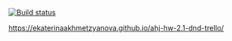 [![Build status](https://ci.appveyor.com/api/projects/status/k9jg10yf8ifjdelt?svg=true)](https://ci.appveyor.com/project/EkaterinaAkhmetzyanova/ahj-hw-2-1-dnd-trello)

https://ekaterinaakhmetzyanova.github.io/ahj-hw-2.1-dnd-trello/
